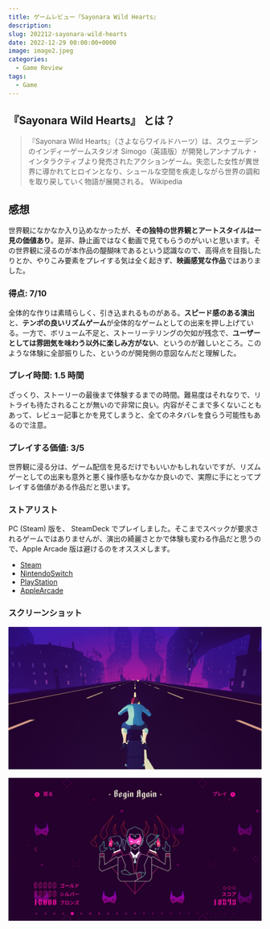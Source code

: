 ```yaml
---
title: ゲームレビュー『Sayonara Wild Hearts』
description:
slug: 202212-sayonara-wild-hearts
date: 2022-12-29 00:00:00+0000
image: image2.jpeg
categories:
  - Game Review
tags:
  - Game
---
```


## 『Sayonara Wild Hearts』 とは？

> 『Sayonara Wild Hearts』（さよならワイルドハーツ）は、スウェーデンのインディーゲームスタジオ Simogo（英語版）が開発しアンナプルナ・インタラクティブより発売されたアクションゲーム。失恋した女性が異世界に導かれてヒロインとなり、シュールな空間を疾走しながら世界の調和を取り戻していく物語が展開される。
> Wikipedia

## 感想

世界観になかなか入り込めなかったが、**その独特の世界観とアートスタイルは一見の価値あり**。是非、静止画ではなく動画で見てもらうのがいいと思います。その世界観に浸るのが本作品の醍醐味であるという認識なので、高得点を目指したりとか、やりこみ要素をプレイする気は全く起きず、**映画感覚な作品**ではありました。

### 得点: 7/10

全体的な作りは素晴らしく、引き込まれるものがある。**スピード感のある演出**と、**テンポの良いリズムゲーム**が全体的なゲームとしての出来を押し上げている。一方で、ボリューム不足と、ストーリーテリングの欠如が残念で、**ユーザーとしては雰囲気を味わう以外に楽しみ方がない**、というのが難しいところ。このような体験に全部振りした、というのが開発側の意図なんだと理解した。

### プレイ時間: 1.5 時間

ざっくり、ストーリーの最後まで体験するまでの時間。難易度はそれなりで、リトライも待たされることが無いので非常に良い。内容がそこまで多くないこともあって、レビュー記事とかを見てしまうと、全てのネタバレを食らう可能性もあるので注意。

### プレイする価値: 3/5

世界観に浸る分は、ゲーム配信を見るだけでもいいかもしれないですが、リズムゲーとしての出来も意外と悪く操作感もなかなか良いので、実際に手にとってプレイする価値がある作品だと思います。

### ストアリスト

PC (Steam) 版を、 SteamDeck でプレイしました。そこまでスペックが要求されるゲームではありませんが、演出の綺麗さとかで体験も変わる作品だと思うので、Apple Arcade 版は避けるのをオススメします。

- [Steam](https://store.steampowered.com/app/1122720/Sayonara_Wild_Hearts/?l=japanese)
- [NintendoSwitch](https://store-jp.nintendo.com/list/software/70010000024037.html)
- [PlayStation](https://store.playstation.com/ja-jp/product/UP2470-CUSA14669_00-JPPS400000000001)
- [AppleArcade](https://apps.apple.com/jp/app/sayonara-wild-hearts/id1441675161)

### スクリーンショット

![ゲームプレイ画面](image2.jpeg)

![曲のセレクト画面](image1.jpeg)
